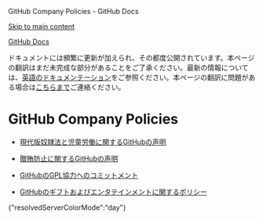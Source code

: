 GitHub Company Policies - GitHub Docs

[Skip to main content](#main-content)

[](/ja)[GitHub Docs](/ja)

ドキュメントには頻繁に更新が加えられ、その都度公開されています。本ページの翻訳はまだ未完成な部分があることをご了承ください。最新の情報については、[英語のドキュメンテーション](/en)をご参照ください。本ページの翻訳に問題がある場合は[こちらまで](https://github.com/contact?form[subject]=translation%20issue%20on%20docs.github.com&form[comments]=)ご連絡ください。

GitHub Company Policies
==========

* [現代版奴隷法と児童労働に関するGitHubの声明](/ja/site-policy/github-company-policies/github-statement-against-modern-slavery-and-child-labor)

* [贈賄防止に関するGitHubの声明](/ja/site-policy/github-company-policies/github-anti-bribery-statement)

* [GitHubのGPL協力へのコミットメント](/ja/site-policy/github-company-policies/github-gpl-cooperation-commitment)

* [GitHubのギフトおよびエンタテインメントに関するポリシー](/ja/site-policy/github-company-policies/github-gifts-and-entertainment-policy)

{"resolvedServerColorMode":"day"}
